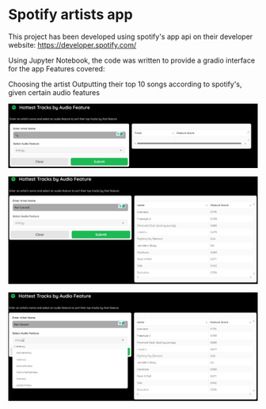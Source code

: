 # Spotify artists app 

This project has been developed using spotify's app api on their developer website: https://developer.spotify.com/

Using Jupyter Notebook, the code was written to provide a gradio interface for the app
Features covered: 

Choosing the artist
Outputting their top 10 songs according to spotify's, given certain audio features

![Screenshot](https://github.com/jenu-21/spotify_artists_app/blob/main/spotify_app_body.png)

![Screenshot](https://github.com/jenu-21/spotify_artists_app/blob/main/spotify_app_function.png)

![Screenshot](https://github.com/jenu-21/spotify_artists_app/blob/main/spotify_app_extra_function.png)
